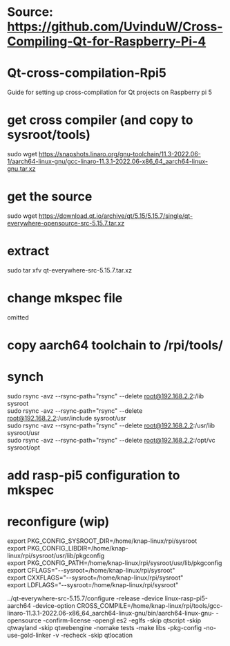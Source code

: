 # Source: https://github.com/UvinduW/Cross-Compiling-Qt-for-Raspberry-Pi-4

# Qt-cross-compilation-Rpi5
Guide for setting up cross-compilation for Qt projects on Raspberry pi 5

# get cross compiler (and copy to sysroot/tools)
sudo wget https://snapshots.linaro.org/gnu-toolchain/11.3-2022.06-1/aarch64-linux-gnu/gcc-linaro-11.3.1-2022.06-x86_64_aarch64-linux-gnu.tar.xz

# get the source
sudo wget https://download.qt.io/archive/qt/5.15/5.15.7/single/qt-everywhere-opensource-src-5.15.7.tar.xz

# extract
sudo tar xfv qt-everywhere-src-5.15.7.tar.xz 

# change mkspec file
omitted

# copy aarch64 toolchain to /rpi/tools/

# synch
sudo rsync -avz --rsync-path="rsync" --delete root@192.168.2.2:/lib sysroot \
sudo rsync -avz --rsync-path="rsync" --delete root@192.168.2.2:/usr/include sysroot/usr \
sudo rsync -avz --rsync-path="rsync" --delete root@192.168.2.2:/usr/lib sysroot/usr \
sudo rsync -avz --rsync-path="rsync" --delete root@192.168.2.2:/opt/vc sysroot/opt 

# add rasp-pi5 configuration to mkspec

# reconfigure (wip)
export PKG_CONFIG_SYSROOT_DIR=/home/knap-linux/rpi/sysroot \
export PKG_CONFIG_LIBDIR=/home/knap-linux/rpi/sysroot/usr/lib/pkgconfig \
export PKG_CONFIG_PATH=/home/knap-linux/rpi/sysroot/usr/lib/pkgconfig \
export CFLAGS="--sysroot=/home/knap-linux/rpi/sysroot" \
export CXXFLAGS="--sysroot=/home/knap-linux/rpi/sysroot" \
export LDFLAGS="--sysroot=/home/knap-linux/rpi/sysroot"

../qt-everywhere-src-5.15.7/configure -release     -device linux-rasp-pi5-aarch64     -device-option CROSS_COMPILE=/home/knap-linux/rpi/tools/gcc-linaro-11.3.1-2022.06-x86_64_aarch64-linux-gnu/bin/aarch64-linux-gnu-     -opensource -confirm-license     -opengl es2     -eglfs -skip qtscript -skip qtwayland -skip qtwebengine -nomake tests -make libs -pkg-config -no-use-gold-linker -v -recheck -skip qtlocation





